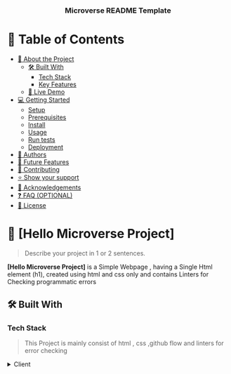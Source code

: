 <a name="readme-top"></a>

<div align="center">


  <h3><b>Microverse README Template</b></h3>

</div>

<!-- TABLE OF CONTENTS -->

# 📗 Table of Contents

- [📖 About the Project](#about-project)
  - [🛠 Built With](#built-with)
    - [Tech Stack](#tech-stack)
    - [Key Features](#key-features)
  - [🚀 Live Demo](#live-demo)
- [💻 Getting Started](#getting-started)
  - [Setup](#setup)
  - [Prerequisites](#prerequisites)
  - [Install](#install)
  - [Usage](#usage)
  - [Run tests](#run-tests)
  - [Deployment](#deployment)
- [👥 Authors](#authors)
- [🔭 Future Features](#future-features)
- [🤝 Contributing](#contributing)
- [⭐️ Show your support](#support)
- [🙏 Acknowledgements](#acknowledgements)
- [❓ FAQ (OPTIONAL)](#faq)
- [📝 License](#license)

<!-- PROJECT DESCRIPTION -->

# 📖 [Hello Microverse Project] <a name="about-project"></a>

> Describe your project in 1 or 2 sentences.

**[Hello Microverse Project]** is a Simple Webpage , having a Single Html element (h1), created using html and css only and contains Linters for Checking programmatic errors

## 🛠 Built With <a name="built-with"></a>

### Tech Stack <a name="tech-stack"></a>

> This Project is mainly consist of html , css ,github flow and linters  for error checking

<details>
  <summary>Client</summary>
  <ul>
    <li><a href="https://www.w3schools.com/html/">Html</a></li>
    <li><a href="https://www.testim.io/blog/what-is-a-linter-heres-a-definition-and-quick-start-guide/">Linters</a></li>
    <li><a href="https://www.w3.org/Style/CSS/Overview.en.html#:~:text=Cascading%20Style%20Sheets%20(CSS)%20is,CSS%20and%20on%20available%20software.>Css</a></li>
  </ul>
</details>


<!-- Features -->

### Key Features <a name="key-features"></a>

> Describe between 1-3 key features of the application.

- **[Html]**
- **[CSS]**
- **[Linters]**

<p align="right">(<a href="#readme-top">back to top</a>)</p>

<!-- GETTING STARTED -->

## 💻 Getting Started <a name="getting-started"></a>

> Describe how a new developer could make use of your project.

To get a local copy up and running, follow these steps.

### Prerequisites

In order to run this project you need:
     1.To have  a latest Node.js on you local machine
     2.A web browser. I recommend having Chrome
     3.A termina like Gitbash
     4.Github Account


### Setup

Clone this repository to your desired folder:

<!--
Example commands:

```sh
  cd my-folder
  git clone git@github.com:hetrox8/Hello.git
```
      cd my-folder
--->

### Install

Install this project with:
```sh
  cd my-project
  npm install
```


### Usage

To run the project in node.js enviroment use , execute the following command:


```sh
    npx hint .
  npx stylelint "**/*.{css/scss}"
      this will check if your css file is working correct  and there are no errors by help of linters
```





<!-- AUTHORS -->

## 👥 Authors <a name="authors"></a>

> Mention all of the collaborators of this project.

👤 **Author1**

- GitHub: [@hetrox8](https://github.com/hetrox8)
- Twitter: [@Suleiman gacheru](https://twitter.com/suleiman gacheru)
- LinkedIn: [@suleiman gacheru](
linkedin.com/in/suleiman-gacheru-6a8aa5263)


<p align="right">(<a href="#readme-top">back to top</a>)</p>

<!-- FUTURE FEATURES -->

## 🔭 Future Features <a name="future-features"></a>


- [ ] **[Dynamic using React.js]**
- [ ] **[full sizeable on all device[responsive]]**
- [ ] **[Animated using Css animations]**

<p align="right">(<a href="#readme-top">back to top</a>)</p>

<!-- CONTRIBUTING -->

## 🤝 Contributing <a name="contributing"></a>

Contributions, issues, and feature requests are welcome!

Feel free to check the [issues page](../../issues/).

<p align="right">(<a href="#readme-top">back to top</a>)</p>

<!-- SUPPORT -->

## ⭐️ Show your support <a name="support"></a>

> Write a message to encourage readers to support your project

If you like this project follow me on Github and give each other suggestion on various other projects

<p align="right">(<a href="#readme-top">back to top</a>)</p>

<!-- ACKNOWLEDGEMENTS -->

## 🙏 Acknowledgments <a name="acknowledgements"></a>

> Give credit to everyone who inspired your codebase.
I would like to thank the Microverse Community for the support of this project completion. Thanks alot i appreciate for the Support

<p align="right">(<a href="#readme-top">back to top</a>)</p>


<!-- LICENSE -->
      

## 📝 License <a name="license"></a>

This project is [MIT](./LICENSE) licensed.

_NOTE: we recommend using the [MIT license](https://choosealicense.com/licenses/mit/) - you can set it up quickly by [using templates available on GitHub](https://docs.github.com/en/communities/setting-up-your-project-for-healthy-contributions/adding-a-license-to-a-repository). You can also use [any other license](https://choosealicense.com/licenses/) if you wish._

<p align="right">(<a href="#readme-top">back to top</a>)</p>
